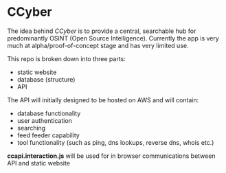 # CCyber
The idea behind _CCyber_ is to provide a central, searchable hub for predominantly OSINT (Open Source Intelligence).
Currently the app is very much at alpha/proof-of-concept stage and has very limited use.

This repo is broken down into three parts:
* static website
* database (structure)
* API

The API will initially designed to be hosted on AWS and will contain:
* database functionality
* user authentication
* searching
* feed feeder capability
* tool functionality (such as ping, dns lookups, reverse dns, whois etc.)
 
**ccapi.interaction.js** will be used for in browser communications between API and static website

